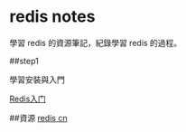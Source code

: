# redis notes
學習 redis 的資源筆記，紀錄學習 redis 的過程。

##step1

學習安裝與入門

[Redis入门](http://www.rm5u.com/db/redis/)


##資源
[redis cn](http://www.redis.cn/)

